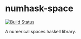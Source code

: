 numhask-space
===

[![Build Status](https://travis-ci.org/tonyday567/numhask-space.svg)](https://travis-ci.org/tonyday567/numhask-space)

A numerical spaces haskell library.
